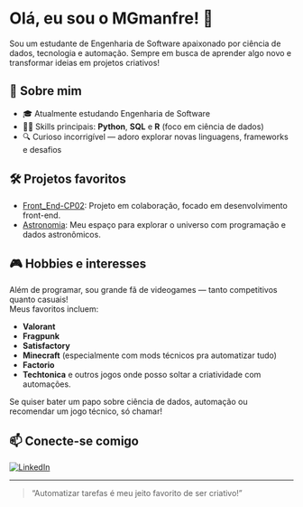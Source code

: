 # Olá, eu sou o MGmanfre! 👋

Sou um estudante de Engenharia de Software apaixonado por ciência de dados, tecnologia e automação. Sempre em busca de aprender algo novo e transformar ideias em projetos criativos!

## 🚀 Sobre mim

- 🎓 Atualmente estudando Engenharia de Software
- 🧑‍💻 Skills principais: **Python**, **SQL** e **R** (foco em ciência de dados)
- 🔍 Curioso incorrigível — adoro explorar novas linguagens, frameworks e desafios

## 🛠️ Projetos favoritos

- [Front_End-CP02](https://github.com/GuilhermeSM-0808/Front_End-CP02): Projeto em colaboração, focado em desenvolvimento front-end.
- [Astronomia](https://github.com/MGmanfre/Astronomia): Meu espaço para explorar o universo com programação e dados astronômicos.

## 🎮 Hobbies e interesses

Além de programar, sou grande fã de videogames — tanto competitivos quanto casuais!  
Meus favoritos incluem:
- **Valorant**
- **Fragpunk**
- **Satisfactory**
- **Minecraft** (especialmente com mods técnicos pra automatizar tudo)
- **Factorio**
- **Techtonica**
e outros jogos onde posso soltar a criatividade com automações.

Se quiser bater um papo sobre ciência de dados, automação ou recomendar um jogo técnico, só chamar!

## 📫 Conecte-se comigo

[![LinkedIn](https://img.shields.io/badge/LinkedIn-Miguel%20Manfre-blue?logo=linkedin)](https://www.linkedin.com/in/miguel-manfre/)

---

> “Automatizar tarefas é meu jeito favorito de ser criativo!”
